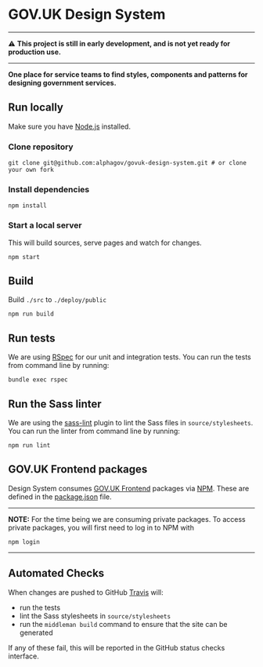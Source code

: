 # GOV.UK Design System

---
:warning: **This project is still in early development, and is not yet ready
for production use.**

---

**One place for service teams to find styles, components and patterns for
designing government services.**

## Run locally

Make sure you have [Node.js](https://nodejs.org/en/) installed.

### Clone repository
```
git clone git@github.com:alphagov/govuk-design-system.git # or clone your own fork
```

### Install dependencies
```
npm install
```

### Start a local server 
This will build sources, serve pages and watch for changes.
```
npm start
```

## Build
Build `./src` to `./deploy/public`
```
npm run build
```

## Run tests

We are using [RSpec][rspec] for our unit and integration tests. You can run the
tests from command line by running:

```
bundle exec rspec
```

[rspec]: https://relishapp.com/rspec

## Run the Sass linter

We are using the [sass-lint][sass-lint] plugin to lint the Sass files in
`source/stylesheets`. You can run the linter from command line by running:

```
npm run lint
```

[sass-lint]: https://github.com/juanfran/gulp-scss-lint

## GOV.UK Frontend packages

Design System consumes [GOV.UK Frontend](https://github.com/alphagov/govuk-frontend) packages via [NPM](https://www.npmjs.com/).
These are defined in the [package.json](package.json) file.

---------------------
**NOTE:**
For the time being we are consuming private packages. To access private packages, you will first need to log in to NPM with

`npm login`

--------------------

## Automated Checks

When changes are pushed to GitHub [Travis][travis] will:

- run the tests
- lint the Sass stylesheets in `source/stylesheets`
- run the `middleman build` command to ensure that the site can be generated

If any of these fail, this will be reported in the GitHub status checks
interface.

[travis]: https://travis-ci.org/alphagov/govuk-design-system
